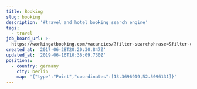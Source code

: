 ```yaml
---
title: Booking
slug: booking
description: '#travel and hotel booking search engine'
tags:
  - travel
job_board_url: >-
  https://workingatbooking.com/vacancies/?filter-searchphrase=&filter-city=berlin#heading
created_at: '2017-06-28T20:20:30.847Z'
updated_at: '2019-06-16T10:36:09.730Z'
positions:
  - country: germany
    city: berlin
    map: '{"type":"Point","coordinates":[13.3696919,52.5096131]}'
---
```

